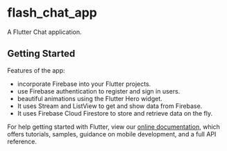 # flash_chat_app

A  Flutter Chat application.

## Getting Started

Features of the app:

- incorporate Firebase into your Flutter projects.
- use Firebase authentication to register and sign in users.
-  beautiful animations using the Flutter Hero widget.
- It uses Stream and ListView to get and show data from Firebase.
- It uses Firebase Cloud Firestore to store and retrieve data on the fly.



For help getting started with Flutter, view our
[online documentation](https://flutter.dev/docs), which offers tutorials,
samples, guidance on mobile development, and a full API reference.
